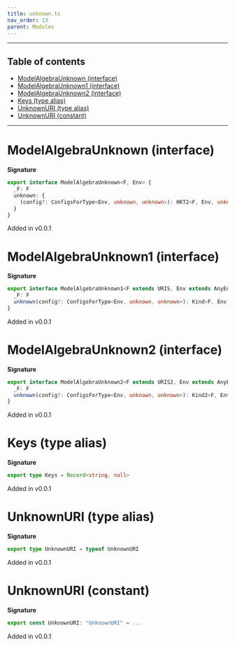 ```yaml
---
title: unknown.ts
nav_order: 13
parent: Modules
---
```


---

<h2 class="text-delta">Table of contents</h2>

- [ModelAlgebraUnknown (interface)](#modelalgebraunknown-interface)
- [ModelAlgebraUnknown1 (interface)](#modelalgebraunknown1-interface)
- [ModelAlgebraUnknown2 (interface)](#modelalgebraunknown2-interface)
- [Keys (type alias)](#keys-type-alias)
- [UnknownURI (type alias)](#unknownuri-type-alias)
- [UnknownURI (constant)](#unknownuri-constant)

---

# ModelAlgebraUnknown (interface)

**Signature**

```ts
export interface ModelAlgebraUnknown<F, Env> {
  _F: F
  unknown: {
    (config?: ConfigsForType<Env, unknown, unknown>): HKT2<F, Env, unknown, unknown>
  }
}
```

Added in v0.0.1

# ModelAlgebraUnknown1 (interface)

**Signature**

```ts
export interface ModelAlgebraUnknown1<F extends URIS, Env extends AnyEnv> {
  _F: F
  unknown(config?: ConfigsForType<Env, unknown, unknown>): Kind<F, Env, unknown>
}
```

Added in v0.0.1

# ModelAlgebraUnknown2 (interface)

**Signature**

```ts
export interface ModelAlgebraUnknown2<F extends URIS2, Env extends AnyEnv> {
  _F: F
  unknown(config?: ConfigsForType<Env, unknown, unknown>): Kind2<F, Env, unknown, unknown>
}
```

Added in v0.0.1

# Keys (type alias)

**Signature**

```ts
export type Keys = Record<string, null>
```

Added in v0.0.1

# UnknownURI (type alias)

**Signature**

```ts
export type UnknownURI = typeof UnknownURI
```

Added in v0.0.1

# UnknownURI (constant)

**Signature**

```ts
export const UnknownURI: "UnknownURI" = ...
```

Added in v0.0.1
